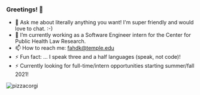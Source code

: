 ### Greetings! 👋




- 💬 Ask me about literally anything you want! I'm super friendly and would love to chat. :-)
- 🌱 I’m currently working as a Software Engineer intern for the Center for Public Health Law Research.
- 📫 How to reach me: fahdk@temple.edu 
- ⚡ Fun fact: ... I speak three and a half languages (speak, not code)!
- ⚡ Currently looking for full-time/intern opportunities starting summer/fall 2021!

![pizzacorgi](https://user-images.githubusercontent.com/31784252/109874381-08f42780-7c3d-11eb-92d0-05bb7b44e21a.jpeg)

